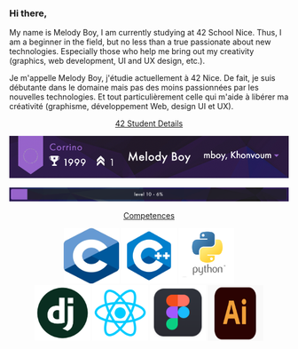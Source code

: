 ### Hi there,

   My name is Melody Boy, I am currently studying at 42 School Nice. Thus, I am a beginner in the field, but no less than a true passionate about new technologies.    Especially those who help me bring out my creativity (graphics, web development, UI and UX design, etc.).

   Je m'appelle Melody Boy, j'étudie actuellement à 42 Nice. De fait, je suis débutante dans le domaine mais pas des moins passionnées par les nouvelles                technologies. Et tout particulièrement celle qui m'aide à libérer ma créativité (graphisme, développement Web, design UI et UX).

<p align="center">
   <ins>42 Student Details</ins>
</p>

<p align="center">
  <img src="https://github.com/mboy29/mboy29/blob/main/Status42.png"/>
</p>

<p align="center">
  <img src="https://github.com/mboy29/mboy29/blob/main/Level42.png"/>
</p>

<p align="center">
   <ins>Competences</ins>
</p>

<p align="center">
   <img src="https://github.com/mboy29/mboy29/blob/main/C.png" width="100" height="100">
   <img src="https://github.com/mboy29/mboy29/blob/main/CPP.png" width="100" height="100">
   <img src="https://github.com/mboy29/mboy29/blob/main/python.png" width="100" height="100">
   <br>
   <img src="https://github.com/mboy29/mboy29/blob/main/django.png" width="100" height="100">
   <img src="https://github.com/mboy29/mboy29/blob/main/reactjs.png" width="100" height="100">
   <img src="https://github.com/mboy29/mboy29/blob/main/Figma.png" width="100" height="100">
   <img src="https://github.com/mboy29/mboy29/blob/main/Adobe.png" width="100" height="100">
</p>

